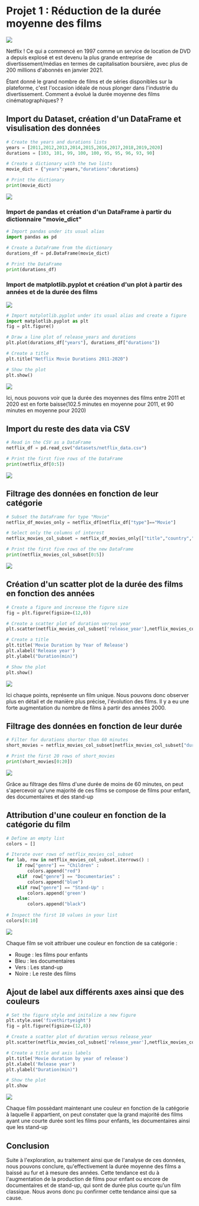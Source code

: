 # Projet 1 : Réduction de la durée moyenne des films
![](/Netflix_Data/images/netflix.jpg)


Netflix ! Ce qui a commencé en 1997 comme un service de location de DVD a depuis explosé et est devenu la plus grande entreprise de divertissement/médias en termes de capitalisation boursière, avec plus de 200 millions d'abonnés en janvier 2021.

Étant donné le grand nombre de films et de séries disponibles sur la plateforme, c'est l'occasion idéale de nous plonger dans l'industrie du divertissement. Comment a évolué la durée moyenne des films cinématographiques? ?

## Import du Dataset, création d'un DataFrame et visulisation des données

```python
# Create the years and durations lists
years = [2011,2012,2013,2014,2015,2016,2017,2018,2019,2020]
durations = [103, 101, 99, 100, 100, 95, 95, 96, 93, 90]

# Create a dictionary with the two lists
movie_dict = {"years":years,"durations":durations}

# Print the dictionary
print(movie_dict)
```
![](/Netflix_Data/images/movie_dict.png)
### Import de pandas et création d'un DataFrame à partir du dictionnaire "movie_dict"
```python
# Import pandas under its usual alias
import pandas as pd

# Create a DataFrame from the dictionary
durations_df = pd.DataFrame(movie_dict)

# Print the DataFrame
print(durations_df)
```
### Import de matplotlib.pyplot et création d'un plot à partir des années et de la durée des films
![](/Netflix_Data/images/duration_df.png)
```python
# Import matplotlib.pyplot under its usual alias and create a figure
import matplotlib.pyplot as plt
fig = plt.figure()

# Draw a line plot of release_years and durations
plt.plot(durations_df["years"], durations_df["durations"])

# Create a title
plt.title("Netflix Movie Durations 2011-2020")

# Show the plot
plt.show()
```

![](/Netflix_Data/images/80048f50-3b37-4096-988c-b582e37ff07c.png)

Ici, nous pouvons voir que la durée des moyennes des films entre 2011 et 2020 est en forte baisse(102.5 minutes en moyenne pour 2011, et 90 minutes en moyenne pour 2020)


## Import du reste des data via CSV
```python
# Read in the CSV as a DataFrame
netflix_df = pd.read_csv("datasets/netflix_data.csv")

# Print the first five rows of the DataFrame
print(netflix_df[0:5])
```
![](/Netflix_Data/images/print_netflix_05.png)

## Filtrage des données en fonction de leur catégorie
```python
# Subset the DataFrame for type "Movie"
netflix_df_movies_only = netflix_df[netflix_df["type"]=="Movie"]

# Select only the columns of interest
netflix_movies_col_subset = netflix_df_movies_only[["title","country","genre","release_year","duration"]]

# Print the first five rows of the new DataFrame
print(netflix_movies_col_subset[0:5])
```
![](/Netflix_Data/images/print_netflix_movies.png)

## Création d'un scatter plot de la durée des films en fonction des années
```python
# Create a figure and increase the figure size
fig = plt.figure(figsize=(12,8))

# Create a scatter plot of duration versus year
plt.scatter(netflix_movies_col_subset['release_year'],netflix_movies_col_subset['duration'])

# Create a title
plt.title('Movie Duration by Year of Release')
plt.xlabel('Release year')
plt.ylabel("Duration(min)")

# Show the plot
plt.show()
```
![](/Netflix_Data/images/2d9a3727-9580-4559-95cf-22a1f7bf1812.png)

Ici chaque points, représente un film unique. Nous pouvons donc observer plus en détail et de manière plus précise, l'évolution des films. Il y a eu une forte augmentation du nombre de films à partir des années 2000.

## Filtrage des données en fonction de leur durée 
```python
# Filter for durations shorter than 60 minutes
short_movies = netflix_movies_col_subset[netflix_movies_col_subset["duration"] < 60]

# Print the first 20 rows of short_movies
print(short_movies[0:20])
```
![](/Netflix_Data/images/print_short_movies.png)

Grâce au filtrage des films d'une durée de moins de 60 minutes, on peut s'apercevoir qu'une majorité de ces films se compose de films pour enfant, des documentaires et des stand-up

## Attribution d'une couleur en fonction de la catégorie du film
```python
# Define an empty list
colors = []

# Iterate over rows of netflix_movies_col_subset
for lab, row in netflix_movies_col_subset.iterrows() :
    if row["genre"] == "Children" :
        colors.append("red")
    elif  row["genre"] == "Documentaries" :
        colors.append("blue")
    elif row["genre"] == "Stand-Up" :
        colors.append('green')
    else:
        colors.append("black")
        
# Inspect the first 10 values in your list        
colors[0:10]
```
![](/Netflix_Data/images/colors.png)

Chaque film se voit attribuer une couleur en fonction de sa catégorie :
- Rouge : les films pour enfants
- Bleu : les documentaires
- Vers : Les stand-up
- Noire : Le reste des films

## Ajout de label aux différents axes ainsi que des couleurs
```python
# Set the figure style and initalize a new figure
plt.style.use('fivethirtyeight')
fig = plt.figure(figsize=(12,8))

# Create a scatter plot of duration versus release_year
plt.scatter(netflix_movies_col_subset['release_year'],netflix_movies_col_subset['duration'], c=colors)

# Create a title and axis labels
plt.title('Movie duration by year of release')
plt.xlabel('Release year')
plt.ylabel("Duration(min)")

# Show the plot
plt.show
```
![](/Netflix_Data/images/a7e1cf64-559a-4337-922c-09890df9df25.png)

Chaque film possèdant maintenant une couleur en fonction de la catégorie à laquelle il appartient, on peut constater que la grand majorité des films ayant une courte durée sont les films pour enfants, les documentaires ainsi que les stand-up
## Conclusion

Suite à l'exploration, au traitement ainsi que de l'analyse de ces données, nous pouvons conclure, qu'effectivement la durée moyenne des films a baissé au fur et à mesure des années. Cette tendance est du à l'augmentation de la production de films pour enfant ou encore de documentaires et de stand-up, qui sont de durée plus courte qu'un film classique.
Nous avons donc pu confirmer cette tendance ainsi que sa cause.
